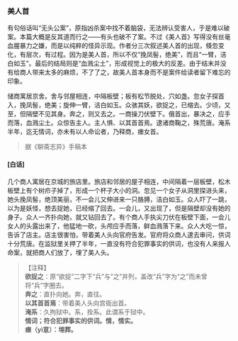 <script type="text/javascript">
    var head = document.getElementsByTagName('head')[0];
    cssURL = '/public/liao.css';
    linkTag = document.createElement('link');
    linkTag.href = cssURL;
    linkTag.setAttribute('type','text/css');
    linkTag.setAttribute('rel','stylesheet');
    head.appendChild(linkTag);
</script>
### 美人首

有句俗话叫“无头公案”，原指凶杀案中找不着脑袋，无法辨认受害人，于是难以破案。本篇大概是反其道而行之——有头也破不了案。不过《美人首》写得没有丝毫血腥暴力之嫌，而是以纯粹的怪异示现。作者分三次叙述美人首的出现，倏忽变化，有层次，有过程。因为是美人首，所以不仅“挽凤髻，绝美”，而且“一臂，洁白如玉”。最后的结局则是“血溅尘土”，形成视觉上的极大的反差。由于结末并没有给商人带来太多的麻烦，不了了之，故美人首本身而不是案件给读者留下难忘的印象。

储商寓居京舍。舍与邻屋相连，中隔板壁；板有松节脱处，穴如盏。忽女子探首入，挽凤髻，绝美；旋伸一臂，洁白如玉。众骇其妖，欲捉之，已缩去。少顷，又至，但隔壁不见其身。奔之，则又去之。一商操刀伏壁下。俄首出，暴决之，应手而落，血溅尘土。众惊告主人。主人惧、以其首首焉。逮诸商鞠之，殊荒唐。淹系半年，迄无情词，亦未有以人命讼者，乃释商，瘗女首。

</section>

> 据《聊斋志异》手稿本

#### [白话]
<aside>

几个商人寓居在京城的旅店里。旅店和邻居的屋子相连，中间隔着一层板壁，松木板壁上有个树疖子掉了，形成一个杯子大小的洞。忽见一个女子从洞里探进头来，她头挽凤髻，绝顶美丽，不一会儿又伸进来一只胳膊，洁白如玉。众人吓了一跳，以为是妖怪，想去捉她，已经缩了回去。一会儿，又出现了，但是隔壁却没有她的身子。众人一齐扑向她，就又钻回去了。有个商人手执尖刀伏在板壁下面，一会儿女人的头露出来了，他猛地一砍，头颅应手而落，鲜血溅落下来。众人大吃一惊，告诉了店主。店主很害怕，带着美人头向官府告发。官府将众商人逮去审问，供词十分荒唐。在监狱里关押了半年，一直没有符合犯罪事实的供词，也没有人来报人命案，就把商人们放了，埋了美人头。

</aside>

> 【注释】  
<b>欲捉之</b>：原“欲捉”二字下“兵”与”之”并列，盖改“兵”字为“之”而未曾将“兵”字圈去。  
<b>奔之</b>：直扑向她。奔，直往。  
<b>以其首首焉</b>：带着美人头向宫衙出首。  
<b>淹系</b>：久拘狱中。系，拴系。此谓系于狱中。  
<b>情词；符合犯罪事实的供词。情，情实。  
<b>瘗（yì意）</b>：埋葬。  

